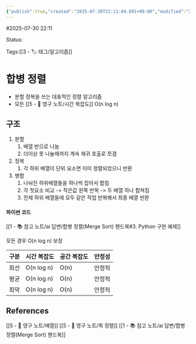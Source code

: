 ```yaml
---
{"publish":true,"created":"2025-07-30T22:11:04.891+09:00","modified":"2025-08-01T00:19:45.520+09:00","cssclasses":""}
---
```


#2025-07-30 22:11

Status: 

Tags:[[3 - 🏷️ 태그/알고리즘]]

# 합병 정렬
- 분할 정복을 쓰는 대표적인 정렬 알고리즘
- 모든 [[5 - 💎 영구 노트/시간 복잡도]] O(n log n)

## 구조
1. 분할
	1. 배열 반으로 나눔
	2. 더이상 못 나눌때까지 계속 재귀 호출로 쪼갬
2. 정복
	1. 각 하위 배열이 단위 요소면 이미 정렬되었으니 반환
3. 병합
	1. 나눠진 하위배열들을 하나씩 잡아서 합침
	2. 각 첫요소 비교 -> 작은값 왼쪽 반복 -> 두 배열 하나 합쳐짐
	3. 전체 하위 배열들에 모두 같은 작업 반복해서 최종 배열 반환
#### 파이썬 코드
[[1 - 📚 참고 노트/ai 답변/합병 정렬(Merge Sort) 핸드북#3. Python 구현 예제]]

모든 경우  O(n log n) 보장

| 구분  | 시간 복잡도     | 공간 복잡도 | 안정성 |
| :-- | :--------- | :----- | :-- |
| 최선  | O(n log n) | O(n)   | 안정적 |
| 평균  | O(n log n) | O(n)   | 안정적 |
| 최악  | O(n log n) | O(n)   | 안정적 |

## References
 [[5 - 💎 영구 노트/배열]]
 [[5 - 💎 영구 노트/퀵 정렬]]
[[1 - 📚 참고 노트/ai 답변/합병 정렬(Merge Sort) 핸드북]]